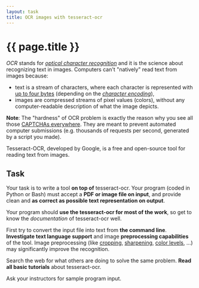 ```yaml
---
layout: task
title: OCR images with tesseract-ocr
---
```

{{ page.title }}
================

_OCR_ stands for [_optical character recognition_](http://en.wikipedia.org/wiki/Optical_character_recognition)
and it is the science about recognizing text in images. Computers
can't "natively" read text from images because:
* text is a stream of characters, where each character is represented with
  [up to four bytes](http://en.wikipedia.org/wiki/UTF-8) (depending on the
  [_character encoding_](http://en.wikipedia.org/wiki/Character_encoding)),
* images are compressed streams of pixel values (colors), without any
  computer-readable description of what the image depicts.

**Note**: The "hardness" of OCR problem is exactly the reason why you see all
those [CAPTCHAs everywhere](https://www.google.com/search?q=captcha&tbm=isch).
They are meant to prevent automated computer submissions (e.g. thousands of
requests per second, generated by a script you made).

Tesseract-OCR, developed by Google, is a free and open-source tool for
reading text from images.


Task
----
Your task is to write a tool **on top of** tesseract-ocr.
Your program (coded in Python or Bash) must accept a **PDF or image file on input**,
and provide clean and **as correct as possible text representation on output**.

Your program should **use the tesseract-ocr for most of the work**,
so get to know the _documentation_ of tesseract-ocr well.

First try to convert the input file into text from **the command line**.
**Investigate text language support** and image **preprocessing capabilities** of the tool.
Image preprocessing (like [cropping](http://en.wikipedia.org/wiki/Cropping_%28image%29),
[sharpening](http://en.wikipedia.org/wiki/Unsharp_mask),
[color levels](https://en.wikipedia.org/wiki/Grayscale), ...)
may significantly improve the recognition.

Search the web for what others are doing to solve the same problem. **Read all
basic tutorials** about tesseract-ocr.

Ask your instructors for sample program input.

